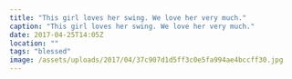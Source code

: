 ```yaml
---
title: "This girl loves her swing. We love her very much."
caption: "This girl loves her swing. We love her very much."
date: 2017-04-25T14:05Z
location: ""
tags: "blessed"
image: /assets/uploads/2017/04/37c907d1d5ff3c0e5fa994ae4bccff30.jpg
---
```

